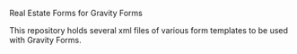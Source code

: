Real Estate Forms for Gravity Forms

This repository holds several xml files of various form templates to be used with Gravity Forms.
